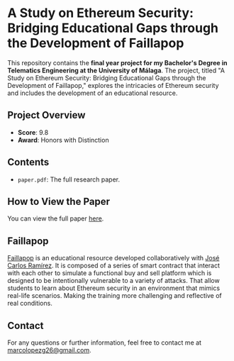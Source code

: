 # A Study on Ethereum Security: Bridging Educational Gaps through the Development of Faillapop

This repository contains the **final year project for my Bachelor's Degree in Telematics Engineering at the University of Málaga**. The project, titled "A Study on Ethereum Security: Bridging Educational Gaps through the Development of Faillapop," explores the intricacies of Ethereum security and includes the development of an educational resource.

## Project Overview
- **Score**: 9.8
- **Award**: Honors with Distinction

## Contents
- `paper.pdf`: The full research paper.

## How to View the Paper
You can view the full paper [here](./paper.pdf).

## Faillapop
[Faillapop](https://github.com/jcsec-security/solidity-security-course-resources/tree/main/faillapop) is an educational resource developed collaboratively with [José Carlos Ramírez](https://github.com/jcsec-security). It is composed of a series of smart contract that interact with each other to simulate a functional buy and sell platform which is designed to be intentionally vulnerable to a variety of attacks. That allow students to learn about Ethereum security in an environment that mimics real-life scenarios. Making the training more challenging and reflective of real conditions.

## Contact
For any questions or further information, feel free to contact me at [marcolopezg26@gmail.com](mailto:your.email@example.com).
